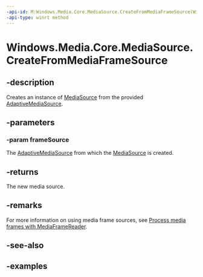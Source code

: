 ```yaml
---
-api-id: M:Windows.Media.Core.MediaSource.CreateFromMediaFrameSource(Windows.Media.Capture.Frames.MediaFrameSource)
-api-type: winrt method
---
```


<!-- Method syntax.
public MediaSource MediaSource.CreateFromMediaFrameSource(MediaFrameSource frameSource)
-->

# Windows.Media.Core.MediaSource.CreateFromMediaFrameSource

## -description
Creates an instance of [MediaSource](mediasource.md) from the provided [AdaptiveMediaSource](../windows.media.streaming.adaptive/adaptivemediasource.md).


## -parameters
### -param frameSource
The [AdaptiveMediaSource](../windows.media.streaming.adaptive/adaptivemediasource.md) from which the [MediaSource](mediasource.md) is created.

## -returns
The new media source.

## -remarks
For more information on using media frame sources, see [Process media frames with MediaFrameReader](https://docs.microsoft.com/windows/uwp/audio-video-camera/process-media-frames-with-mediaframereader).

## -see-also

## -examples

